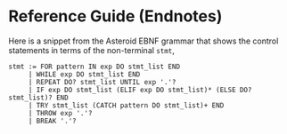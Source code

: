 # Reference Guide (Endnotes)


Here is a snippet from the Asteroid EBNF grammar that shows the control statements in terms of the non-terminal `stmt`,
```
stmt := FOR pattern IN exp DO stmt_list END
     | WHILE exp DO stmt_list END
     | REPEAT DO? stmt_list UNTIL exp '.'?
     | IF exp DO stmt_list (ELIF exp DO stmt_list)* (ELSE DO? stmt_list)? END
     | TRY stmt_list (CATCH pattern DO stmt_list)+ END
     | THROW exp '.'?
     | BREAK '.'?
```

